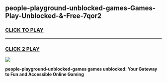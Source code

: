 
## people-playground-unblocked-games-Games-Play-Unblocked-&-Free-7qor2
<h3>
<a href="https://premium76.site?title=people-playground-unblocked-games&ref=24A">CLICK TO PLAY</a></h3>
<hr>

<h3>
<a href="https://premium76.site?title=people-playground-unblocked-games&ref=24A">CLICK 2 PLAY</a>
  
</h3>

<a href="https://premium76.site?title=people-playground-unblocked-games&ref=24A"><img src="https://clearcache.store/games.png"></a>


**people-playground-unblocked-games games unblocked: Your Gateway to Fun and Accessible Online Gaming**
